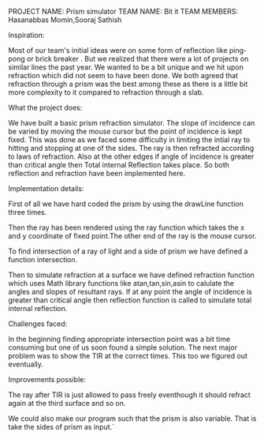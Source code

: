 
PROJECT NAME: Prism simulator
TEAM NAME: Bit it
TEAM MEMBERS: Hasanabbas Momin,Sooraj Sathish

Inspiration:

Most of our team's initial ideas were on some form of reflection like ping-pong or brick breaker . But we realized that there were a lot of projects on similar lines the past year. We wanted to be a bit unique and we hit upon refraction which did not seem to have been done. We both agreed that refraction through a prism was the best among these as there is a little bit more complexity to it compared to refraction through a slab.

What the project does:

We have built a basic prism refraction simulator. The slope of incidence can be varied by moving the mouse cursor but the point of incidence is kept fixed. This was done as we faced some difficulty in limiting the intial ray to hitting and stopping at one of the sides. The ray is then refracted according to laws of refraction. Also at the other edges if angle of incidence is greater than critical angle then Total internal Reflection takes place. So both reflection and refraction have been implemented here.

Implementation details:

First of all we have hard coded the prism by using the drawLine function three times.

Then the ray has been rendered using the ray function which takes the x and y coordinate of fixed point.The other end of the ray is the mouse cursor.

To find intersection of a ray of light and a side of prism we have defined a function intersection.

Then to simulate refraction at a surface we have defined refraction function which uses Math library functions like atan,tan,sin,asin to calulate the angles and slopes of resultant rays. If at any point the angle of incidence is greater than critical angle then reflection function is called to simulate total internal reflection.

Challenges faced:

In the beginning finding appropriate intersection point was a bit time consuming but one of us soon found a simple solution.
The next major problem was to show the TIR at the correct times. This too we figured out eventually.

Improvements possible:

The ray after TIR is just allowed to pass freely eventhough it should refract again at the third surface and so on.

We could also make our program such that the prism is also variable. That is take the sides of prism as input.`